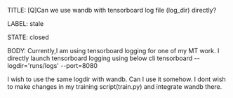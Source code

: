 TITLE:
[Q]Can we use wandb with tensorboard log file (log_dir) directly?

LABEL:
stale

STATE:
closed

BODY:
Currently,I am using tensorboard logging for one of my MT work.
 I directly launch tensorboard logging using below cli
tensorboard --logdir='runs/logs' --port=8080

I wish to use the same logdir with wandb. Can I use it somehow.
I dont wish to make changes in my training script(train.py) and integrate wandb there.

